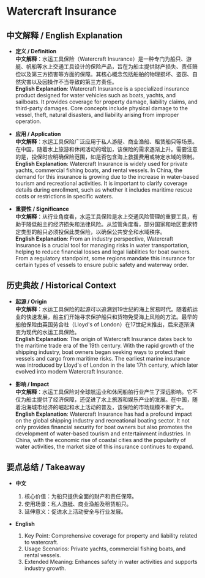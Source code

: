 # Watercraft Insurance

## 中文解释 / English Explanation

* **定义 / Definition**  
  **中文解释**：水运工具保险（Watercraft Insurance）是一种专门为船只、游艇、帆船等水上交通工具设计的保险产品，旨在为船主提供财产损失、责任赔偿以及第三方损害等方面的保障。其核心概念包括船舶的物理损坏、盗窃、自然灾害以及因操作不当导致的第三方责任。  
  **English Explanation**: Watercraft Insurance is a specialized insurance product designed for water vehicles such as boats, yachts, and sailboats. It provides coverage for property damage, liability claims, and third-party damages. Core concepts include physical damage to the vessel, theft, natural disasters, and liability arising from improper operation.

* **应用 / Application**  
  **中文解释**：水运工具保险广泛应用于私人游艇、商业渔船、租赁船只等场景。在中国，随着水上旅游和休闲活动的增加，该保险的需求逐渐上升。需要注意的是，投保时应明确保险范围，如是否包含海上救援费用或特定水域的限制。  
  **English Explanation**: Watercraft Insurance is widely used for private yachts, commercial fishing boats, and rental vessels. In China, the demand for this insurance is growing due to the increase in water-based tourism and recreational activities. It is important to clarify coverage details during enrollment, such as whether it includes maritime rescue costs or restrictions in specific waters.

* **重要性 / Significance**  
  **中文解释**：从行业角度看，水运工具保险是水上交通风险管理的重要工具，有助于降低船主的经济损失和法律风险。从监管角度看，部分国家和地区要求特定类型的船只必须投保此类保险，以确保公共安全和水域秩序。  
  **English Explanation**: From an industry perspective, Watercraft Insurance is a crucial tool for managing risks in water transportation, helping to reduce financial losses and legal liabilities for boat owners. From a regulatory standpoint, some regions mandate this insurance for certain types of vessels to ensure public safety and waterway order.

## 历史典故 / Historical Context

* **起源 / Origin**  
  **中文解释**：水运工具保险的起源可以追溯到19世纪的海上贸易时代。随着航运业的快速发展，船主们开始寻求保护船只和货物免受海上风险的方法。最早的船舶保险由英国劳合社（Lloyd's of London）在17世纪末推出，后来逐渐演变为现代的水运工具保险。  
  **English Explanation**: The origin of Watercraft Insurance dates back to the maritime trade era of the 19th century. With the rapid growth of the shipping industry, boat owners began seeking ways to protect their vessels and cargo from maritime risks. The earliest marine insurance was introduced by Lloyd's of London in the late 17th century, which later evolved into modern Watercraft Insurance.

* **影响 / Impact**  
  **中文解释**：水运工具保险对全球航运业和休闲船舶行业产生了深远影响。它不仅为船主提供了经济保障，还促进了水上旅游和娱乐产业的发展。在中国，随着沿海城市经济的崛起和水上活动的普及，该保险的市场规模不断扩大。  
  **English Explanation**: Watercraft Insurance has had a profound impact on the global shipping industry and recreational boating sector. It not only provides financial security for boat owners but also promotes the development of water-based tourism and entertainment industries. In China, with the economic rise of coastal cities and the popularity of water activities, the market size of this insurance continues to expand.

## 要点总结 / Takeaway

* **中文**  
  1. 核心价值：为船只提供全面的财产和责任保障。
  2. 使用场景：私人游艇、商业渔船及租赁船只。
  3. 延伸意义：促进水上活动安全与行业发展。

* **English**  
  1. Key Point: Comprehensive coverage for property and liability related to watercraft.
  2. Usage Scenarios: Private yachts, commercial fishing boats, and rental vessels.
  3. Extended Meaning: Enhances safety in water activities and supports industry growth.